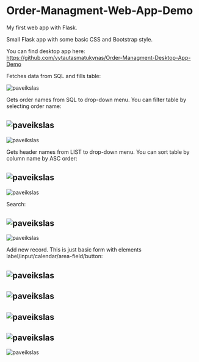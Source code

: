 # Order-Managment-Web-App-Demo

My first web app with Flask.

Small Flask app with some basic CSS and Bootstrap style.

You can find desktop app here: https://github.com/vytautasmatukynas/Order-Managment-Desktop-App-Demo

Fetches data from SQL and fills table:

![paveikslas](https://github.com/vytautasmatukynas/Order-Managment-Web-App/assets/51360361/367116b1-7451-4e18-b3dc-45b1d220d268)

Gets order names from SQL to drop-down menu. You can filter table by selecting order name:

![paveikslas](https://github.com/vytautasmatukynas/Order-Managment-Web-App/assets/51360361/282c56c9-2b16-4b77-aa2b-e526ca675ebd)
-
![paveikslas](https://github.com/vytautasmatukynas/Order-Managment-Web-App/assets/51360361/b3e1e325-e6ef-46b2-980e-38f2329610f0)

Gets header names from LIST to drop-down menu. You can sort table by column name by ASC order:

![paveikslas](https://github.com/vytautasmatukynas/Order-Managment-Web-App/assets/51360361/8d682208-6ed1-4c68-837d-46acc9964a19)
-
![paveikslas](https://github.com/vytautasmatukynas/Order-Managment-Web-App/assets/51360361/f44d34e9-08fc-47c2-85b9-dc43eedc9519)

Search:

![paveikslas](https://github.com/vytautasmatukynas/Order-Managment-Web-App/assets/51360361/6ef537d6-9746-4983-b74f-c22784355ea4)
-
![paveikslas](https://github.com/vytautasmatukynas/Order-Managment-Web-App/assets/51360361/284ff588-a3f6-4ca7-94fd-4f22b259e085)

Add new record. This is just basic form with elements label/input/calendar/area-field/button:

![paveikslas](https://github.com/vytautasmatukynas/Order-Managment-Web-App/assets/51360361/af246852-0618-4949-a076-f0cdb0920893)
-
![paveikslas](https://github.com/vytautasmatukynas/Order-Managment-Web-App/assets/51360361/eacf13c9-095a-4a6e-a080-831c4c76ce8c)
-
![paveikslas](https://github.com/vytautasmatukynas/Order-Managment-Web-App/assets/51360361/6ab5fdf7-7c29-4a56-bdcb-b790acf3b0cd)
-
![paveikslas](https://github.com/vytautasmatukynas/Order-Managment-Web-App/assets/51360361/fa45f73e-e12d-41d5-8134-1bd4eb11672e)
-
![paveikslas](https://github.com/vytautasmatukynas/Order-Managment-Web-App/assets/51360361/cc6ad937-b4c6-4f12-a26b-0cdad85e7963)





